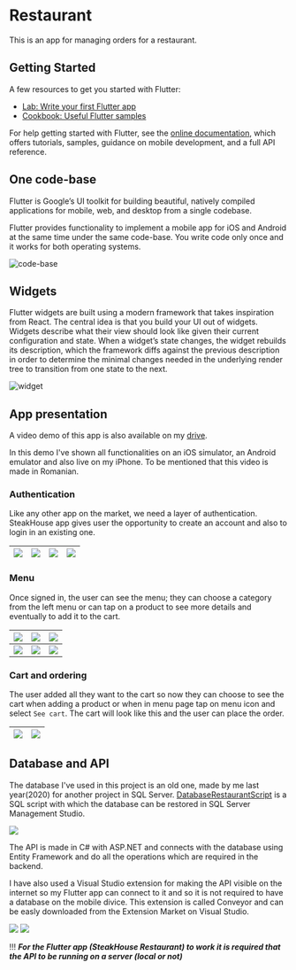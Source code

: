 # Restaurant

This is an app for managing orders for a restaurant.

## Getting Started

A few resources to get you started with Flutter:

- [Lab: Write your first Flutter app](https://flutter.dev/docs/get-started/codelab)
- [Cookbook: Useful Flutter samples](https://flutter.dev/docs/cookbook)

For help getting started with Flutter, see the
[online documentation](https://flutter.dev/docs), which offers tutorials,
samples, guidance on mobile development, and a full API reference.

## One code-base

Flutter is Google’s UI toolkit for building beautiful, natively compiled applications for mobile, web, and desktop from a single codebase.

Flutter provides functionality to implement a mobile app for iOS and Android at the same time under the same code-base. You write code only once and it works for both operating systems.

![code-base](./images/code-base.png)

## Widgets

Flutter widgets are built using a modern framework that takes inspiration from React. The central idea is that you build your UI out of widgets. Widgets describe what their view should look like given their current configuration and state. When a widget’s state changes, the widget rebuilds its description, which the framework diffs against the previous description in order to determine the minimal changes needed in the underlying render tree to transition from one state to the next.

![widget](./images/widget.png)

## App presentation

A video demo of this app is also available on my [drive](https://drive.google.com/file/d/1b3JS6nJXDf8fuYzoJbgx-qrNTa3kKrXp/view?usp=sharing).

In this demo I've shown all functionalities on an iOS simulator, an Android emulator and also live on my iPhone. To be mentioned that this video is made in Romanian.

### Authentication
 
Like any other app on the market, we need a layer of authentication. SteakHouse app gives user the opportunity to create an account and also to login in an existing one.

|![](./images/start.png)|![](./images/sign-up.png)|![](./images/sign-in.png)|![](./images/signing-in.png)|
|:---:|:---:|:---:|:---:|

### Menu

Once signed in, the user can see the menu; they can choose a category from the left menu or can tap on a product to see more details and eventually to add it to the cart.

|![](./images/menu.png)|![](./images/menu2.png)|![](./images/category.png)|
|:---:|:---:|:---:|
|![](./images/product.png)|![](./images/product-menu.png)|![](./images/product-added.png)|

### Cart and ordering

The user added all they want to the cart so now they can choose to see the cart when adding a product or when in menu page tap on menu icon and select `See cart`. The cart will look like this and the user can place the order.

|![](./images/cart.png)|![](./images/order-placed.png)|
|:---:|:---:|

## Database and API

The database I've used in this project is an old one, made by me last year(2020) for another project in SQL Server. [DatabaseRestaurantScript](./Backend/Restaurant/DatabaseRestaurantScript.sql) is a SQL script with which the database can be restored in SQL Server Management Studio.

![](./images/database.png)

The API is made in C# with ASP.NET and connects with the database using Entity Framework and do all the operations which are required in the backend. 

I have also used a Visual Studio extension for making the API visible on the internet so my Flutter app can connect to it and so it is not required to have a database on the mobile divice. This extension is called Conveyor and can be easly downloaded from the Extension Market on Visual Studio.

![](./images/api-visual.png)
![](./images/api.png)

!!!
***For the Flutter app (SteakHouse Restaurant) to work it is required that the API to be running on a server (local or not)***
